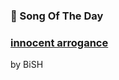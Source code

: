 ### 🎵 Song Of The Day

### [innocent arrogance](https://open.spotify.com/track/7JgBlEV4AbeHVhaTczGdTg)

by BiSH
